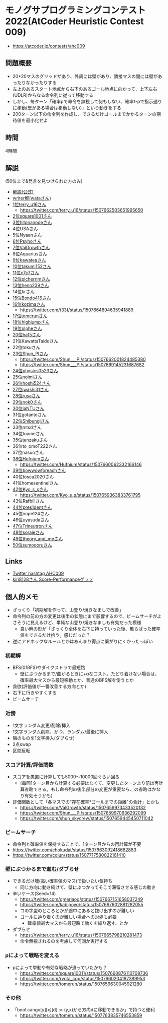 # モノグサプログラミングコンテスト2022(AtCoder Heuristic Contest 009)
- https://atcoder.jp/contests/ahc009

## 問題概要
- 20*20マスのグリッドがあり、外周には壁があり、隣接マスの間には壁があったりなかったりする
- 左上のあるスタート地点から右下のあるゴール地点に向かって、上下左右(UDLR)からなる命令列に従って移動する
- しかし、毎ターン「確率pで命令を無視して何もしない、確率1-pで指示通りに移動(壁がある場合は移動しない)」という動きをする
- 200ターン以下の命令列を作成し、できるだけゴールまでかかるターンの期待値を最小化せよ

## 時間
4時間

## 解説
(50位まで&発言を見つけられた方のみ)

- [解説(公式)](https://atcoder.jp/contests/ahc009/editorial)
- [writer解(wataさん)](https://twitter.com/wata_orz/status/1507660020963414016)
- [1位terry_u16さん](https://twitter.com/terry_u16/status/1507660599001780226)
    - https://twitter.com/terry_u16/status/1507662503651995650
- [2位square1001さん](https://twitter.com/square10011/status/1507660876110708736)
- [3位hitonanodeさん](https://twitter.com/rsat__m/status/1507663533139718145)
- 4位USAさん
- 5位Nyaanさん
- [6位Psyhoさん](https://twitter.com/FakePsyho/status/1507664421132324869)
- [7位ValGrowthさん](https://twitter.com/ValGrowth/status/1507659973433520132)
- 8位Aquariusさん
- [9位kawateaさん](https://twitter.com/kawatea03/status/1507660902794817537)
- [10位takumi152さん](https://twitter.com/takumi152/status/1507661320367538176)
- [11位c7c7さん](https://twitter.com/C7C7LL/status/1507660174470787073)
- [12位plcherrimさん](https://twitter.com/plcherrim/status/1507663997289451521)
- [13位heno239さん](https://twitter.com/heno_code/status/1507659870123700226)
- 14位krさん
- [15位Bondo416さん](https://twitter.com/bond_cmprog/status/1507659214902407172)
- [16位kozimaさん](https://twitter.com/t33f/status/1507659014636974086)
    - https://twitter.com/t33f/status/1507664894635941889
- [17位tomerunさん](https://twitter.com/tomerun/status/1507659630045921280)
- [18位highjumpさん](https://twitter.com/highjump_425/status/1507662711202926600)
- [19位olpheさん](https://twitter.com/_olphe/status/1507659331638276110)
- [20位ha15さん](https://twitter.com/ha15p/status/1507663493272850433)
- 21位KawattaTaidoさん
- 22位tokuさん
- [23位Shun_PIさん](https://twitter.com/Shun___PI/status/1507659970636292099)
    - https://twitter.com/Shun___PI/status/1507662001824485380
    - https://twitter.com/Shun___PI/status/1507669145231687682
- [24位physics0523さん](https://twitter.com/butsurizuki/status/1507661093166260231)
- [25位noimiさん](https://twitter.com/noimi_kyopro/status/1507659006747512836)
- [26位hoshi524さん](https://twitter.com/hoshi524/status/1507667761350475778)
- [27位iwashi31さん](https://twitter.com/iwashi31/status/1507664742110085121)
- [28位rusaさん](https://twitter.com/rusa6111/status/1507666559669800961)
- [29位nok0さん](https://twitter.com/nok0_kyopro/status/1507658979475828736)
- [30位iaNTUさん](https://twitter.com/iaNTU_/status/1507659307533303812)
- 31位gotantoさん
- [32位Shibungiさん](https://twitter.com/Shibungi_kyopro/status/1507659462165016576)
- 33位mtsdさん
- 34位toameさん
- 35位tanzakuさん
- 36位to_omoT222さん
- 37位nasuoさん
- [38位Hufniumさん](https://twitter.com/Hufnium/status/1507659693678039040)
    - https://twitter.com/Hufnium/status/1507660062332166146
- [39位bowwowforeachさん](https://twitter.com/bowwowforeach/status/1507661031648096263)
- 40位tosca2020さん
- 41位homesentinelさん
- [42位Kyo_s_sさん](https://twitter.com/Kyo_s_s/status/1507658893287358470)
    - https://twitter.com/Kyo_s_s/status/1507659363833761795
- 43位Rafbillさん
- [44位pres1dentさん](https://twitter.com/Preds1dent/status/1507666214687969281)
- 45位nope124さん
- 46位uyasudaさん
- [47位Trineutronさん](https://twitter.com/trineutron/status/1507661736429916162)
- [48位soraieさん](https://twitter.com/soraie_/status/1507669693502406656)
- [49位theory_and_meさん](https://twitter.com/theory_and_me/status/1507659669854363654)
- [50位sumoooruさん](https://twitter.com/sumoooru/status/1507660018547847170)

## Links
- [Twitter hashtag AHC009](https://twitter.com/hashtag/AHC009)
- [kiri8128さん Score-Performanceグラフ](https://twitter.com/kiri8128/status/1507727139902455808)

## 個人的メモ
- ざっくり「初期解を作って、山登り/焼きなましで改善」
- 命令列の前の方の変更は後半の状態にまで影響するので、ビームサーチがよさそうに見えるけど、単純な山登り/焼きなましも有効だった模様
    - 良い解の形が「ざっくり全体を右下に持っていった後、散らばった確率値をできるだけ拾う」感じだった？
- 逆にアドホックなルールとかはあんまり得点に繋がりにくかったっぽい

### 初期解
- BFS(01BFS)やダイクストラで最短路
    - 壁にぶつかるまで/曲がるときに+αなコスト。たどり着けない場合は、確率最大マスから最短移動とか、普通のBFS解を使うとか
- 貪欲(評価値が一番改善する方向とか)
- 右下に行きやすくする
- ビームサーチ

### 近傍
- 1文字ランダム変更/削除/挿入
- 1文字ランダム削除、かつ、ランダム/最後に挿入
- 隣のものを1文字挿入(ダブらせ)
- 2点swap
- 区間反転

### スコア計算/評価関数
- スコアを愚直に計算しても5000～10000回ぐらい回る
    - (毎回1ターン目から計算する必要はなくて、変更したターンより前は再計算省略できる。もし命令列の後半部分の変更が重要ならこの省略はかなり有効そうかも)
- 評価関数として「各マスでの"存在確率*ゴールまでの距離"の合計」とかも
    - https://twitter.com/ValGrowth/status/1507659973433520132
    - https://twitter.com/Shun___PI/status/1507659970636292099
    - https://twitter.com/shun_skycrew/status/1507659445450711042

### ビームサーチ
- 命令列と確率値を保持することで、1ターン目からの再計算が不要
- https://twitter.com/chokudai/status/1507663092418682883
- https://twitter.com/colun/status/1507717580022161410


### 壁にぶつかるまで進む/ダブらせ
- できるだけ塊(高い確率値のマス)で扱いたい気持ち
    - 同じ方向に動き続けて、壁にぶつかってそこで滞留させる感じの動き
- 辛いケース(Seed=14)
    - https://twitter.com/gmeriaog/status/1507667151658037249
    - https://twitter.com/kabipoyo/status/1507667602881282055
    - コの字型のところとかが途中にあると抜け出すのが難しい
    - ゴールに辿り着くのが難しい場合への対処も必要
        - 確率値最大マスから最短路で動くを繰り返す、とか
- ダブらせ
    - https://twitter.com/terry_u16/status/1507665798210281473
    - 命令無視されるのを考慮して何回か実行する

### pによって戦略を変える
- pによって挙動や有効な戦略が違っていたかも？
    - https://twitter.com/square10011/status/1507660876110708736
    - https://twitter.com/ryota_cpp/status/1507660204187389953
    - https://twitter.com/tomerun/status/1507659630045921280

### その他
- 「bool cango[y][x][d] := (y,x)から方向dに移動できるか」で持つと便利
    - https://twitter.com/tomerun/status/1507763835746553859
